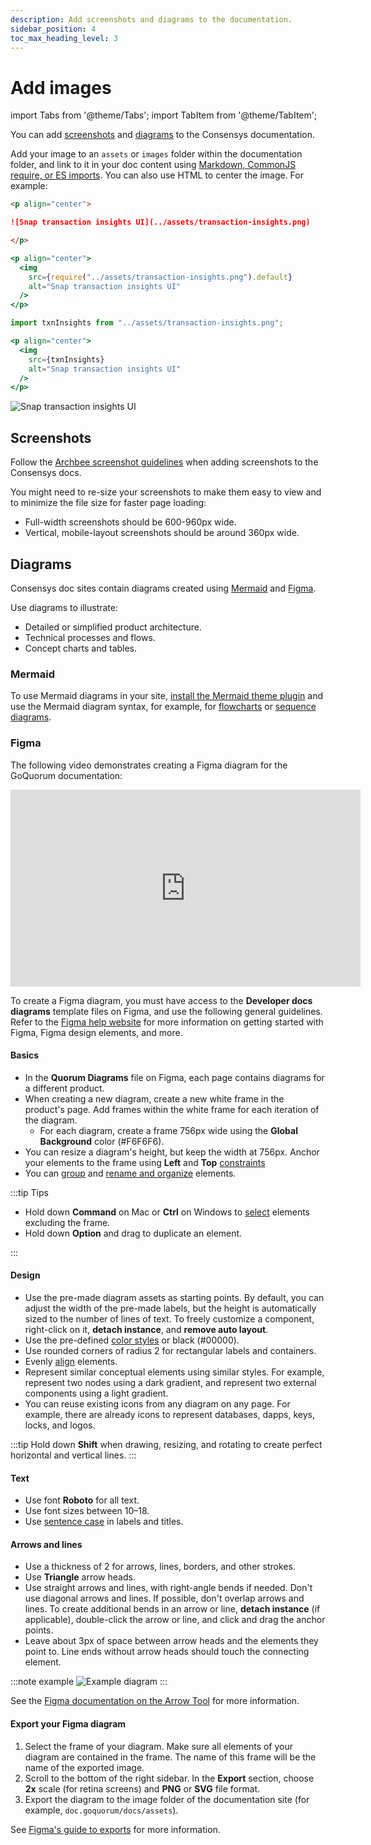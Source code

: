 ```yaml
---
description: Add screenshots and diagrams to the documentation.
sidebar_position: 4
toc_max_heading_level: 3
---
```


# Add images

import Tabs from '@theme/Tabs';
import TabItem from '@theme/TabItem';

You can add [screenshots](#screenshots) and [diagrams](#diagrams) to the Consensys documentation.

Add your image to an `assets` or `images` folder within the documentation folder, and link to it in
your doc content using
[Markdown, CommonJS require, or ES imports](https://docusaurus.io/docs/markdown-features/assets#images).
You can also use HTML to center the image.
For example:

<Tabs>
<TabItem value="Markdown">

```markdown
<p align="center">

![Snap transaction insights UI](../assets/transaction-insights.png)

</p>
```

</TabItem>
<TabItem value="CommonJS require">

```jsx
<p align="center">
  <img 
    src={require("../assets/transaction-insights.png").default} 
    alt="Snap transaction insights UI" 
  />
</p>
```

</TabItem>
<TabItem value="ES imports">

```jsx
import txnInsights from "../assets/transaction-insights.png";

<p align="center">
  <img 
    src={txnInsights} 
    alt="Snap transaction insights UI" 
  />
</p>
```

</TabItem>
<TabItem value="Rendered" label="Rendered">

<p align="center">

![Snap transaction insights UI](../assets/transaction-insights.png)

</p>

</TabItem>
</Tabs>

## Screenshots

Follow the [Archbee screenshot guidelines](https://www.archbee.com/blog/screenshots-in-technical-documentation)
when adding screenshots to the Consensys docs.

You might need to re-size your screenshots to make them easy to view and to minimize the file size
for faster page loading:

- Full-width screenshots should be 600-960px wide.
- Vertical, mobile-layout screenshots should be around 360px wide.

## Diagrams

Consensys doc sites contain diagrams created using [Mermaid](https://mermaid.js.org/) and
[Figma](https://figma.com/).

Use diagrams to illustrate:

- Detailed or simplified product architecture.
- Technical processes and flows.
- Concept charts and tables.

### Mermaid

To use Mermaid diagrams in your site,
[install the Mermaid theme plugin](https://docusaurus.io/docs/markdown-features/diagrams) and use
the Mermaid diagram syntax, for example, for [flowcharts](https://mermaid.js.org/syntax/flowchart.html)
or [sequence diagrams](https://mermaid.js.org/syntax/sequenceDiagram.html).

### Figma

The following video demonstrates creating a Figma diagram for the GoQuorum documentation:

<!-- markdownlint-disable -->
<p align="center">
  <iframe width="560" height="315" src="https://www.youtube.com/embed/2H-OeBkVOws" title="YouTube video player" frameborder="0" allow="accelerometer; autoplay; clipboard-write; encrypted-media; gyroscope; picture-in-picture" allowfullscreen></iframe>
</p>
<!-- markdownlint-restore -->

To create a Figma diagram, you must have access to the **Developer docs diagrams** template files on
Figma, and use the following general guidelines.
Refer to the [Figma help website](https://help.figma.com/hc/en-us) for more information on
getting started with Figma, Figma design elements, and more.

#### Basics

- In the **Quorum Diagrams** file on Figma, each page contains diagrams for a
  different product.
- When creating a new diagram, create a new white frame in the product's page.
  Add frames within the white frame for each iteration of the diagram.
  - For each diagram, create a frame 756px wide using the **Global Background**
    color (#F6F6F6).
- You can resize a diagram's height, but keep the width at 756px.
  Anchor your elements to the frame using **Left** and **Top** [constraints](https://help.figma.com/hc/en-us/articles/360039957734-Apply-constraints-to-define-how-layers-resize)
- You can [group](https://help.figma.com/hc/en-us/articles/360039832054-Frames-and-Groups) and
  [rename and organize](https://help.figma.com/hc/en-us/articles/360038663994-Name-and-organize-components)
  elements.

:::tip Tips

- Hold down **Command** on Mac or **Ctrl** on Windows to
  [select](https://help.figma.com/hc/en-us/articles/360040449873-Select-layers-and-objects)
  elements excluding the frame.
- Hold down **Option** and drag to duplicate an element.

:::

#### Design

- Use the pre-made diagram assets as starting points.
  By default, you can adjust the width of the pre-made labels, but the height is
  automatically sized to the number of lines of text.
  To freely customize a component, right-click on it, **detach instance**, and **remove auto layout**.
- Use the pre-defined [color styles](https://help.figma.com/hc/en-us/articles/360039820134-Manage-and-share-styles)
  or black (#00000).
- Use rounded corners of radius 2 for rectangular labels and containers.
- Evenly [align](https://help.figma.com/hc/en-us/articles/360039956914-Adjust-alignment-rotation-and-position)
  elements.
- Represent similar conceptual elements using similar styles.
  For example, represent two nodes using a dark gradient, and represent two
  external components using a light gradient.
- You can reuse existing icons from any diagram on any page.
  For example, there are already icons to represent databases, dapps, keys,
  locks, and logos.

:::tip
Hold down **Shift** when drawing, resizing, and rotating to create perfect
horizontal and vertical lines.
:::

#### Text

- Use font **Roboto** for all text.
- Use font sizes between 10–18.
- Use [sentence case](https://docs.microsoft.com/en-us/style-guide/capitalization)
  in labels and titles.

#### Arrows and lines

- Use a thickness of 2 for arrows, lines, borders, and other strokes.
- Use **Triangle** arrow heads.
- Use straight arrows and lines, with right-angle bends if needed.
  Don't use diagonal arrows and lines.
  If possible, don't overlap arrows and lines.
  To create additional bends in an arrow or line, **detach instance**
  (if applicable), double-click the arrow or line, and click and drag the anchor points.
- Leave about 3px of space between arrow heads and the elements they point to.
  Line ends without arrow heads should touch the connecting element.

:::note example
![Example diagram](../assets/besu-tessera-high-availability.png)
:::

See the
[Figma documentation on the Arrow Tool](https://help.figma.com/hc/en-us/articles/360040450133-Using-Shape-Tools#h_677f8eba-73c4-4987-a64b-c0226aaec392)
for more information.

#### Export your Figma diagram

1. Select the frame of your diagram.
   Make sure all elements of your diagram are contained in the frame.
   The name of this frame will be the name of the exported image.
2. Scroll to the bottom of the right sidebar.
   In the **Export** section, choose **2x** scale (for retina screens)
   and **PNG** or **SVG** file format.
3. Export the diagram to the image folder of the documentation site
   (for example, `doc.goquorum/docs/assets`).

See [Figma's guide to exports](https://help.figma.com/hc/en-us/articles/360040028114-Guide-to-exports-in-Figma)
for more information.
